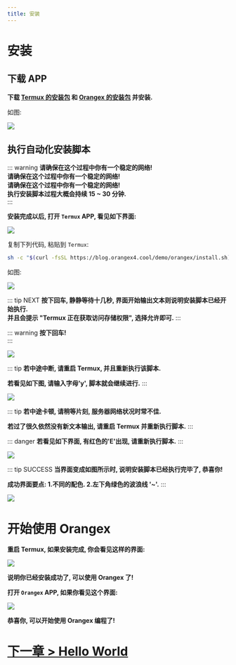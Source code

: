 ```yaml
---
title: 安装
---
```


# 安装

## 下载 APP

**下载 [Termux 的安装包](https://box.nju.edu.cn/f/0065095f93504ba5831c/?dl=1) 和 [Orangex 的安装包](https://box.nju.edu.cn/f/340effcc1ddb4419be93/?dl=1) 并安装.**

如图:

![](https://p.pstatp.com/origin/138660001fd41ced655eb)

## 执行自动化安装脚本

::: warning
**请确保在这个过程中你有一个稳定的网络!**  
**请确保在这个过程中你有一个稳定的网络!**  
**请确保在这个过程中你有一个稳定的网络!**  
**执行安装脚本过程大概会持续 15 ~ 30 分钟.**  
:::

**安装完成以后, 打开 `Termux` APP, 看见如下界面:**

![](https://p.pstatp.com/origin/137f40001cf2a491f2156)

复制下列代码, 粘贴到 `Termux`:

```sh
sh -c "$(curl -fsSL https://blog.orangex4.cool/demo/orangex/install.sh)"
```

如图:

![](https://p.pstatp.com/origin/137460001e3cc839196ee)

::: tip NEXT
**按下回车, 静静等待十几秒, 界面开始输出文本则说明安装脚本已经开始执行.**  
**并且会提示 "Termux 正在获取访问存储权限", 选择允许即可.**
:::

::: warning
**按下回车!**  
:::

![](https://p.pstatp.com/origin/13896000227d13b372c95)

::: tip
**若中途中断, 请重启 Termux, 并且重新执行该脚本.**

**若看见如下图, 请输入字母'y', 脚本就会继续进行.**
:::

![](https://p.pstatp.com/origin/138fe00004888beba4631)


::: tip
**若中途卡顿, 请稍等片刻, 服务器网络状况时常不佳.**

**若过了很久依然没有新文本输出, 请重启 Termux 并重新执行脚本.**
:::

::: danger
**若看见如下界面, 有红色的'E'出现, 请重新执行脚本.**
:::

![](https://p.pstatp.com/origin/1373300025b5b447db927)


::: tip SUCCESS
**当界面变成如图所示时, 说明安装脚本已经执行完毕了, 恭喜你!**

**成功界面要点: 1.不同的配色. 2.左下角绿色的波浪线 '~'.**
:::

![](https://p.pstatp.com/origin/137a80002b37a51c84df5)


# 开始使用 Orangex

**重启 Termux, 如果安装完成, 你会看见这样的界面:**

![](https://p.pstatp.com/origin/1383a0001ff5041be632e)

**说明你已经安装成功了, 可以使用 Orangex 了!**

**打开 `Orangex` APP, 如果你看见这个界面:**

![](https://p.pstatp.com/origin/137ae00035592c6b1cfd9)

**恭喜你, 可以开始使用 Orangex 编程了!**

# [下一章 > Hello World](/hello/)

